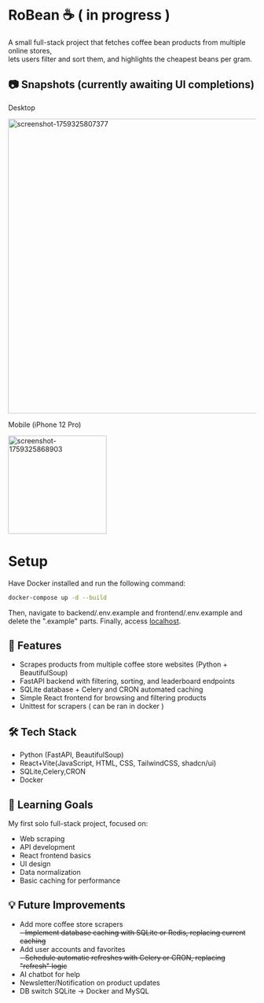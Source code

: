 # RoBean ☕ ( in progress )  

A small full-stack project that fetches coffee bean products from multiple online stores,  
lets users filter and sort them, and highlights the cheapest beans per gram.  

## 📷 Snapshots (currently awaiting UI completions)
Desktop

<img width="600" alt="screenshot-1759325807377" src="https://github.com/user-attachments/assets/0616e8b0-b85c-433a-9ced-b652e6c5bd7a" />

Mobile (iPhone 12 Pro)


<img width="200" alt="screenshot-1759325868903" src="https://github.com/user-attachments/assets/9e868220-b70a-45fd-85de-3421e26bb6c5" />

# Setup
Have Docker installed and run the following command:
```bash
docker-compose up -d --build
```
Then, navigate to backend/.env.example and frontend/.env.example and delete the ".example" parts. Finally, access [localhost](http://localhost).

## 🚀 Features
- Scrapes products from multiple coffee store websites (Python + BeautifulSoup)
- FastAPI backend with filtering, sorting, and leaderboard endpoints
- SQLite database + Celery and CRON automated caching
- Simple React frontend for browsing and filtering products
- Unittest for scrapers ( can be ran in docker )

## 🛠 Tech Stack
- Python (FastAPI, BeautifulSoup)
- React+Vite(JavaScript, HTML, CSS, TailwindCSS, shadcn/ui)
- SQLite,Celery,CRON
- Docker

## 🎯 Learning Goals
My first solo full-stack project, focused on:
- Web scraping
- API development
- React frontend basics
- UI design
- Data normalization
- Basic caching for performance

## 💡 Future Improvements
- Add more coffee store scrapers  
<del>- Implement database caching with SQLite or Redis, replacing current caching</del>
- Add user accounts and favorites  
<del>- Schedule automatic refreshes with Celery or CRON, replacing "refresh" logic</del>
- AI chatbot for help
- Newsletter/Notification on product updates
- DB switch SQLite -> Docker and MySQL
